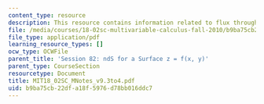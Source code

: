 ```yaml
---
content_type: resource
description: This resource contains information related to flux through general surfaces.
file: /media/courses/18-02sc-multivariable-calculus-fall-2010/b9ba75cb22dfa18f5976d78bb016ddc7_MIT18_02SC_MNotes_v9.3to4.pdf
file_type: application/pdf
learning_resource_types: []
ocw_type: OCWFile
parent_title: 'Session 82: ndS for a Surface z = f(x, y)'
parent_type: CourseSection
resourcetype: Document
title: MIT18_02SC_MNotes_v9.3to4.pdf
uid: b9ba75cb-22df-a18f-5976-d78bb016ddc7
---
```

